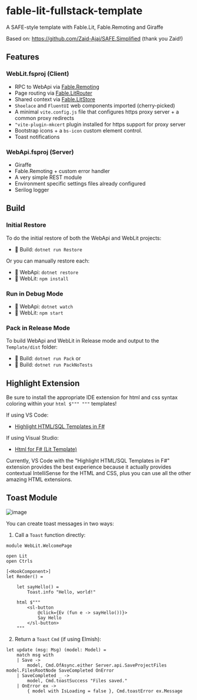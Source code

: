 # fable-lit-fullstack-template
A SAFE-style template with Fable.Lit, Fable.Remoting and Giraffe

Based on:
https://github.com/Zaid-Ajaj/SAFE.Simplified (thank you Zaid!)

## Features

### WebLit.fsproj (Client)
* RPC to WebApi via [Fable.Remoting](https://zaid-ajaj.github.io/Fable.Remoting/#/)
* Page routing via [Fable.LitRouter](https://github.com/JordanMarr/Fable.LitRouter)
* Shared context via [Fable.LitStore](https://www.nuget.org/packages/Fable.LitStore)
* `Shoelace` and `FluentUI` web components imported (cherry-picked)
* A minimal `vite.config.js` file that configures https proxy server + a common proxy redirects
* `"vite-plugin-mkcert` plugin installed for https support for proxy server
* Bootstrap icons + a `bs-icon` custom element control.
* Toast notifications

### WebApi.fsproj (Server)
* Giraffe
* Fable.Remoting + custom error handler
* A very simple REST module
* Environment specific settings files already configured
* Serilog logger

## Build

### Initial Restore
To do the initial restore of both the WebApi and WebLit projects:
* :open_file_folder: Build: `dotnet run Restore`

Or you can manually restore each:
* :open_file_folder: WebApi: `dotnet restore`
* :open_file_folder: WebLit: `npm install`

### Run in Debug Mode
* :open_file_folder: WebApi: `dotnet watch`
* :open_file_folder: WebLit: `npm start`

### Pack in Release Mode
To build WebApi and WebLit in Release mode and output to the `Template/dist` folder:
* :open_file_folder: Build: `dotnet run Pack`
or
* :open_file_folder: Build: `dotnet run PackNoTests`

## Highlight Extension
Be sure to install the appropriate IDE extension for html and css syntax coloring within your `html $""" """` templates!

If using VS Code:
* [Highlight HTML/SQL Templates in F#](https://marketplace.visualstudio.com/items?itemName=alfonsogarciacaro.vscode-template-fsharp-highlight)

If using Visual Studio:
* [Html for F# (Lit Template)](https://marketplace.visualstudio.com/items?itemName=daniel-hardt.html-for-fsharp-lit-template)

Currently, VS Code with the "Highlight HTML/SQL Templates in F#" extension provides the best experience because it actually provides contextual IntelliSense for the HTML and CSS, plus you can use all the other amazing HTML extensions.


## Toast Module

![image](https://user-images.githubusercontent.com/1030435/193339122-fdf130d7-ed00-4f18-92e2-a87cba44d0ef.png)

You can create toast messages in two ways:

1) Call a `Toast` function directly:
```F#
module WebLit.WelcomePage

open Lit
open Ctrls

[<HookComponent>]
let Render() = 
    
    let sayHello() = 
        Toast.info "Hello, world!"

    html $"""
        <sl-button 
            @click={Ev (fun e -> sayHello())}>
            Say Hello
        </sl-button>
    """
```

2) Return a `Toast` `Cmd` (if using Elmish):
```F#
let update (msg: Msg) (model: Model) =
    match msg with
    | Save -> 
        model, Cmd.OfAsync.either Server.api.SaveProjectFiles model.FilesRootNode SaveCompleted OnError
    | SaveCompleted _ -> 
        model, Cmd.toastSuccess "Files saved."
    | OnError ex ->
        { model with IsLoading = false }, Cmd.toastError ex.Message
```
